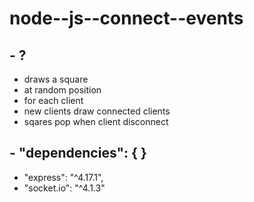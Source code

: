 # node--js--connect--events
## - ?
   - draws a square
   - at random position 
   - for each client
   - new clients draw connected clients
   - sqares pop when client disconnect
## - "dependencies": { }
   - "express": "^4.17.1",
   - "socket.io": "^4.1.3"
